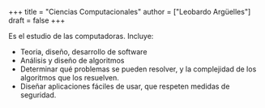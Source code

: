 +++
title = "Ciencias Computacionales"
author = ["Leobardo Argüelles"]
draft = false
+++

Es el estudio de las computadoras. Incluye:

-   Teoria, diseño, desarrollo de software
-   Análisis y diseño de algoritmos
-   Determinar qué problemas se pueden resolver, y la complejidad de los algoritmos que los resuelven.
-   Diseñar aplicaciones fáciles de usar, que respeten medidas de seguridad.
